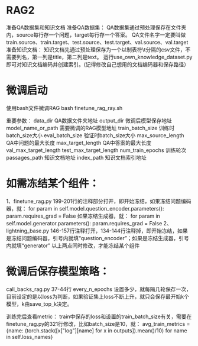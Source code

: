 # RAG2
准备QA数据集和知识文档
准备QA数据集：
QA数据集通过预处理保存在文件夹内，source每行存一个问题，target每行存一个答案。
QA文件名字一定要叫做train.source、train.target、test.source、test.target、val.source、val.target
准备知识文档：
知识文档先通过预处理保存为一个以制表符\t分隔的csv文件，不需要列名，第一列是title，第二列是text。
运行use_own_knowledge_dataset.py即可对知识文档编码并创建索引。(记得修改自己想用的文档编码器和保存路径）

# 微调启动
使用bash文件微调RAG
bash finetune_rag_ray.sh

重要参数：
data_dir  QA数据文件夹地址
output_dir  微调后模型保存地址
model_name_or_path 需要微调的RAG模型地址
train_batch_size  训练时batch_size大小
eval_batch_size  验证时batch_size大小
max_source_length QA中问题的最大长度
max_target_length QA中答案的最大长度
val_max_target_length 
test_max_target_length 
num_train_epochs  训练轮次
passages_path 知识文档地址
index_path  知识文档索引地址

# 如需冻结某个组件：
1、finetune_rag.py  199-201行的注释部分打开，即开始冻结，如果冻结问题编码器，就：
for param in self.model.question_encoder.parameters():
	param.requires_grad = False
    如果冻结生成器，就：
for param in self.model.generator.parameters():
	param.requires_grad = False
2、lightning_base.py  146-157行注释打开，134-144行注释掉，即开始冻结，如果是冻结问题编码器，引号内就填“question_encoder”；如果是冻结生成器，引号内就填“generator”
以上两点同时修改，才能冻结某个组件

# 微调后保存模型策略：
call_backs_rag.py 37-44行 every_n_epochs 设置多少，就每隔几轮保存一次，目前设定的是以loss为判断，如果验证集上loss不断上升，就只会保存最开始k个模型，k由save_top_k决定。

训练完后查看metric：
train中保存的loss和设置的train_batch_size有关，需要在finetune_rag.py的321行修改，比如batch_size是10，就：
avg_train_metrics = {name: (torch.stack([x["log"][name] for x in outputs]).mean()/10) for name in self.loss_names}

